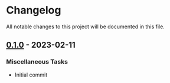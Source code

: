 # Changelog

All notable changes to this project will be documented in this file.

## [0.1.0] - 2023-02-11

### Miscellaneous Tasks

- Initial commit

[0.1.0]: https://github.com/dnaka91/wazzup/releases/tag/v0.1.0

<!-- generated by git-cliff -->
